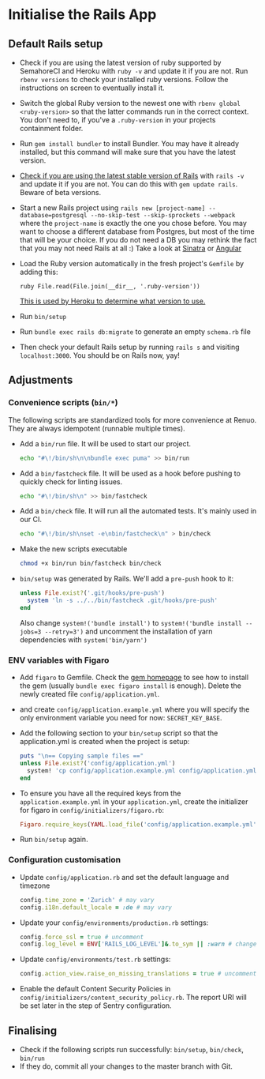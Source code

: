 # Initialise the Rails App

## Default Rails setup

* Check if you are using the latest version of ruby supported by SemahoreCI and Heroku with `ruby -v`
and update it if you are not. Run `rbenv versions` to check your installed ruby versions.
Follow the instructions on screen to eventually install it.

* Switch the global Ruby version to the newest one with `rbenv global <ruby-version>` so that the latter commands
run in the correct context. You don't need to, if you've a `.ruby-version` in your projects containment folder.

* Run `gem install bundler` to install Bundler.
You may have it already installed, but this command will make sure that you have the latest version.

* [Check if you are using the latest stable version of Rails](http://rubyonrails.org/) with `rails -v` and update it if you are not.
You can do this with `gem update rails`. Beware of beta versions.

* Start a new Rails project using `rails new [project-name] --database=postgresql --no-skip-test --skip-sprockets --webpack` where the `project-name` is exactly the one you chose before.
You may want to choose a different database from Postgres, but most of the time that will be your choice.
If you do not need a DB you may rethink the fact that you may not need Rails at all :) Take a look at [Sinatra](http://www.sinatrarb.com/) or [Angular](https://angular.io/)

* Load the Ruby version automatically in the fresh project's `Gemfile` by adding this:

  ```ruby File.read(File.join(__dir__, '.ruby-version'))```

  [This is used by Heroku to determine what version to use.](https://devcenter.heroku.com/articles/ruby-versions)

* Run `bin/setup`
* Run `bundle exec rails db:migrate` to generate an empty `schema.rb` file
* Then check your default Rails setup by running `rails s` and visiting `localhost:3000`.
  You should be on Rails now, yay!

## Adjustments

### Convenience scripts (`bin/*`)

The following scripts are standardized tools for more convenience at Renuo.
They are always idempotent (runnable multiple times).

* Add a `bin/run` file. It will be used to start our project.

  ```sh
  echo "#\!/bin/sh\n\nbundle exec puma" >> bin/run
  ```

* Add a `bin/fastcheck` file. It will be used as a hook before pushing to quickly check for linting issues.

  ```sh
  echo "#\!/bin/sh\n" >> bin/fastcheck
  ```

* Add a `bin/check` file. It will run all the automated tests. It's mainly used in our CI.

  ```sh
  echo "#\!/bin/sh\nset -e\nbin/fastcheck\n" > bin/check
  ```

* Make the new scripts executable

  ```sh
  chmod +x bin/run bin/fastcheck bin/check
  ```

* `bin/setup` was generated by Rails. We'll add a `pre-push` hook to it:

  ```ruby
  unless File.exist?('.git/hooks/pre-push')
    system 'ln -s ../../bin/fastcheck .git/hooks/pre-push'
  end
  ```

  Also change `system!('bundle install')` to `system!('bundle install --jobs=3 --retry=3')`
  and uncomment the installation of yarn dependencies with `system('bin/yarn')`

### ENV variables with Figaro

* Add `figaro` to Gemfile. Check the [gem homepage](https://github.com/laserlemon/figaro) to see how to install the gem
(usually `bundle exec figaro install` is enough). Delete the newly created file `config/application.yml`.
* and create `config/application.example.yml` where you will specify the only environment variable you need for now:
  `SECRET_KEY_BASE`.
* Add the following section to your `bin/setup` script so that the application.yml is created when the project is setup:

  ```ruby
  puts "\n== Copying sample files =="
  unless File.exist?('config/application.yml')
    system! 'cp config/application.example.yml config/application.yml'
  end
  ```

* To ensure you have all the required keys from the `application.example.yml` in your `application.yml`,
create the initializer for figaro in `config/initializers/figaro.rb`:

  ```ruby
  Figaro.require_keys(YAML.load_file('config/application.example.yml').keys - %w[test production development])
  ```

* Run `bin/setup` again.

### Configuration customisation

* Update `config/application.rb` and set the default language and timezone

  ```ruby
  config.time_zone = 'Zurich' # may vary
  config.i18n.default_locale = :de # may vary
  ```

* Update your `config/environments/production.rb` settings:

  ```ruby
  config.force_ssl = true # uncomment
  config.log_level = ENV['RAILS_LOG_LEVEL']&.to_sym || :warn # change
  ```

* Update `config/environments/test.rb` settings:

  ```ruby
  config.action_view.raise_on_missing_translations = true # uncomment
  ```

* Enable the default Content Security Policies in `config/initializers/content_security_policy.rb`.
  The report URI will be set later in the step of Sentry configuration.

## Finalising

* Check if the following scripts run successfully: `bin/setup`, `bin/check`, `bin/run`
* If they do, commit all your changes to the master branch with Git.
